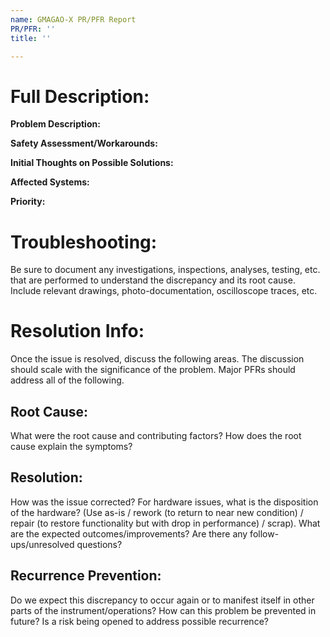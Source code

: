 ```yaml
---
name: GMAGAO-X PR/PFR Report
PR/PFR: ''
title: ''

---
```

<!-- Once the issue is created, the creator should add a PR or PFR label -->
<!-- The creator should assign one or more people to the PR/PFR -->
<!-- The creator should add labels, as discussed below -->
<!-- The creator should consider adding a milestone for resolution of the problem -->

<!-- Note that PR reporting should begin at the start of manufacturing/assembly of flight hardware or of GSE that directly interfaces with flight hardware -->
<!-- PFR reporting should begin at the start of verification/validation testing -->

<!-- Guidelines for whether an issue should be a PR or a PFR: -->
<!--   **Generate a PR**        **Generate a PFR** -->
<!--   -------------------      -------------------  -->
<!--   Operator Error           Blown fuse -->
<!--   Database problem         Over voltage or over current -->
<!--   Procedural problem       Limit failure -->
<!--   Inspection finding       Hardware stress -->
<!--   Connector mismate        Hardware change -->
<!--   Process control test finding    Software change -->
<!--   Requires rework          Requires repair -->
<!--   Problem that can be solved on the spot    Problem discovered in the functioning or operation of hardware or software -->
<!--   Software issues related to formatting errors, requirement changes, adaptive changes, enhancements, etc.     Problem affects interface between Instruments and Subsystems -->
<!--                            Problem involves significant cost or schedule impact -->
<!--                            Problem not covered by a PR or deviation -->

<!-- If a discrepancy documented in a PR requires any type of troubleshooting, including investigation or repair, it should be elevated to a PFR -->

# **Full Description:**  

**Problem Description:**
<!-- Enter text after the **. Provide the following information: -->
<!-- Problem description -->
<!-- Details of the incident -->
<!--    Date/Time of incident -->
<!--    Operators -->
<!--    Hardware involved -->
<!--    Test equipment involved -->
<!--    Instrument configuration -->
<!--    Relevant environmental conditions -->
<!--    Details of what happened/what was observed -->
<!-- Impact of issue -->

**Safety Assessment/Workarounds:**

<!-- Do we want to operate before this is fixed? -->
<!-- Is it safe to do so? -->
<!-- What are the workarounds that allow us to continue? -->

**Initial Thoughts on Possible Solutions:**    

**Affected Systems:**

<!-- Type in affected systems and subsystems here and add a label for the system -->

**Priority:**

<!-- Low, Moderate, High, Very High, Extreme Priority -->
<!-- If the priority is high or greater, the operator should add a label to the issue -->

# **Troubleshooting:**
Be sure to document any investigations, inspections, analyses, testing, etc. that are performed to understand the discrepancy and its root cause.  Include relevant drawings, photo-documentation, oscilloscope traces, etc.

# **Resolution Info:**
Once the issue is resolved, discuss the following areas.  The discussion should scale with the significance of the problem.  Major PFRs should address all of the following.

## **Root Cause:**
What were the root cause and contributing factors?  How does the root cause explain the symptoms?
<!-- For instance, Design error, Modeling error, Workmanship, Random part failure, Procedure, Operator error, or other. -->

## **Resolution:**
How was the issue corrected?  For hardware issues, what is the disposition of the hardware?  (Use as-is / rework (to return to near new condition) / repair (to restore functionality but with drop in performance) / scrap).    What are the expected outcomes/improvements?  Are there any follow-ups/unresolved questions?

## **Recurrence Prevention:**
Do we expect this discrepancy to occur again or to manifest itself in other parts of the instrument/operations?  How can this problem be prevented in future?  Is a risk being opened to address possible recurrence?


